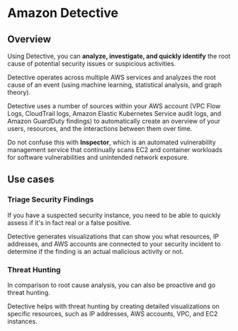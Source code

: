 # Amazon Detective

## Overview

Using Detective, you can **analyze, investigate, and quickly identify** the root cause of potential security issues or suspicious activities.

Detective operates across multiple AWS services and analyzes the root cause of an event (using machine learning, statistical analysis, and graph theory).

Detective uses a number of sources within your AWS account (VPC Flow Logs, CloudTrail logs, Amazon Elastic Kubernetes Service audit logs, and Amazon GuardDuty findings) to automatically create an overview of your users, resources, and the interactions between them over time.

Do not confuse this with **Inspector**, which is an automated vulnerability management service that continually scans EC2 and container workloads for software vulnerabilities and unintended network exposure.


## Use cases

### Triage Security Findings

If you have a suspected security instance, you need to be able to quickly assess if it's in fact real or a false positive.

Detective generates visualizations that can show you what resources, IP addresses, and AWS accounts are connected to your security incident to determine if the finding is an actual malicious activity or not.


### Threat Hunting

In comparison to root cause analysis, you can also be proactive and go threat hunting.

Detective helps with threat hunting by creating detailed visualizations on specific resources, such as IP addresses, AWS accounts, VPC, and EC2 instances.